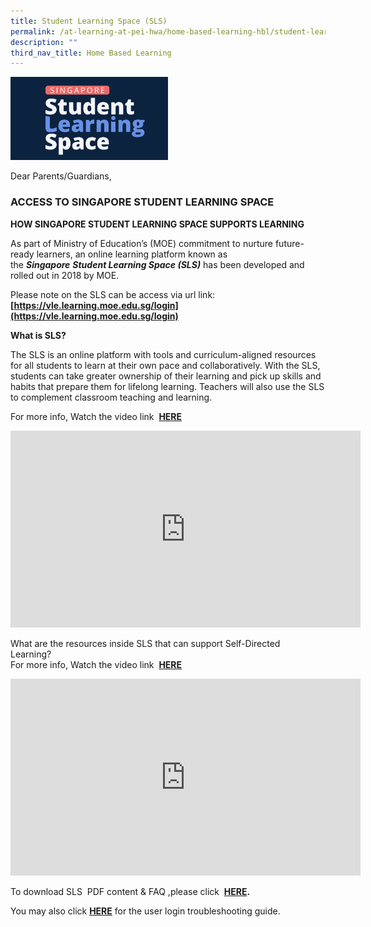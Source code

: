 ```yaml
---
title: Student Learning Space (SLS)
permalink: /at-learning-at-pei-hwa/home-based-learning-hbl/student-learning-space-sls/
description: ""
third_nav_title: Home Based Learning
---
```

<img src="/images/SLS%20new%20blue.png" 
     style="width:50%">
		 
Dear Parents/Guardians,  
  

### ACCESS TO SINGAPORE STUDENT LEARNING SPACE

**HOW SINGAPORE STUDENT LEARNING SPACE SUPPORTS LEARNING**

As part of Ministry of Education’s (MOE) commitment to nurture future-ready learners, an online learning platform known as the **_Singapore_** **_Student Learning Space (SLS)_** has been developed and rolled out in 2018 by MOE.

  
Please note on the SLS can be access via url link:   
**[https://vle.learning.moe.edu.sg/login](https://vle.learning.moe.edu.sg/login)**  

**What is SLS?** 

  

The SLS is an online platform with tools and curriculum-aligned resources for all students to learn at their own pace and collaboratively. With the SLS, students can take greater ownership of their learning and pick up skills and habits that prepare them for lifelong learning. Teachers will also use the SLS to complement classroom teaching and learning.  

  

For more info, Watch the video link  [**HERE**](https://www.youtube.com/watch?time_continue=80&v=F0FTP2FveSg)

<iframe width="560" height="315" src="https://www.youtube.com/embed/F0FTP2FveSg" title="YouTube video player" frameborder="0" allow="accelerometer; autoplay; clipboard-write; encrypted-media; gyroscope; picture-in-picture" allowfullscreen></iframe>

What are the resources inside SLS that can support Self-Directed Learning?   
For more info, Watch the video link  [**HERE**](https://youtu.be/JZhjECbHmiE)

<iframe width="560" height="315" src="https://www.youtube.com/embed/JZhjECbHmiE" title="YouTube video player" frameborder="0" allow="accelerometer; autoplay; clipboard-write; encrypted-media; gyroscope; picture-in-picture" allowfullscreen></iframe>

To download SLS  PDF content & FAQ ,please click  **[HERE](/files/SLS-Step-by-Step-Guide-to-Student-Acct-Activation-N-FAQ.pdf).**  
  
You may also click **[HERE](https://static.learning.moe.edu.sg/UserGuide/login-troubleshooting.html#)** for the user login troubleshooting guide.
